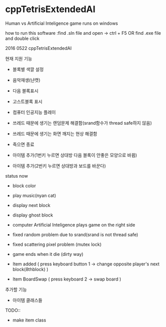 # cppTetrisExtendedAI

Human vs Artificial Inteligence game runs on windows

how to run this software :find .sln file and open -> ctrl + F5  OR find .exe file and double click


2016 0522 cppTetrisExtendedAI

현재 지원 기능 

- 블록별 색깔 설정

- 음악재생(냔캣) 

- 다음 블록표시

- 고스트블록 표시

- 컴퓨터 인공지능 플레이

- 쓰레드 때문에 생기는 랜덤문제 해결함(srand함수가 thread safe하지 않음)

- 쓰레드 때문에 생기는 화면 깨지는 현상 해결함

- 죽으면 종료

- 아이템 추가(1번키 누르면 상대방 다음 블록이 안좋은 모양으로 바뀜)

- 아이템 추가(2번키 누르면 상대방과 보드를 바꾼다)






status now

- block color

- play music(nyan cat) 

- display next block

- display ghost block

- computer Artificial Inteligence plays game on the right side

- fixed random problem due to srand(srand is not thread safe)

- fixed scattering pixel problem (mutex lock)

- game ends when it die (dirty way)

- Item added ( press keyboard button 1 -> change opposite player's next block(8thblock) )

- Item BoardSwap ( press keyboard 2 -> swap board )

추가할 기능

- 아이템 클래스들




TODO::

- make item class 


